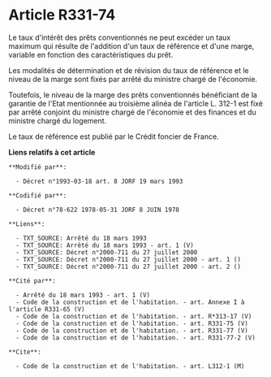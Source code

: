 # Article R331-74

Le taux d'intérêt des prêts conventionnés ne peut excéder un taux maximum qui résulte de l'addition d'un taux de référence et
d'une marge, variable en fonction des caractéristiques du prêt.

Les modalités de détermination et de révision du taux de référence et le niveau de la marge sont fixés par arrêté du ministre
chargé de l'économie.

Toutefois, le niveau de la marge des prêts conventionnés bénéficiant de la garantie de l'Etat mentionnée au troisième alinéa
de l'article L. 312-1 est fixé par arrêté conjoint du ministre chargé de l'économie et des finances et du ministre chargé du
logement.

Le taux de référence est publié par le Crédit foncier de France.

**Liens relatifs à cet article**

	**Modifié par**:

	  - Décret n°1993-03-18 art. 8 JORF 19 mars 1993

	**Codifié par**:

	  - Décret n°78-622 1978-05-31 JORF 8 JUIN 1978

	**Liens**:

	  - TXT_SOURCE: Arrêté du 18 mars 1993
	  - TXT_SOURCE: Arrêté du 18 mars 1993 - art. 1 (V)
	  - TXT_SOURCE: Décret n°2000-711 du 27 juillet 2000
	  - TXT_SOURCE: Décret n°2000-711 du 27 juillet 2000 - art. 1 ()
	  - TXT_SOURCE: Décret n°2000-711 du 27 juillet 2000 - art. 2 ()

	**Cité par**:

	  - Arrêté du 18 mars 1993 - art. 1 (V)
	  - Code de la construction et de l'habitation. - art. Annexe I à l'article R331-65 (V)
	  - Code de la construction et de l'habitation. - art. R*313-17 (V)
	  - Code de la construction et de l'habitation. - art. R331-75 (V)
	  - Code de la construction et de l'habitation. - art. R331-77 (V)
	  - Code de la construction et de l'habitation. - art. R331-77-2 (V)

	**Cite**:

	  - Code de la construction et de l'habitation. - art. L312-1 (M)
